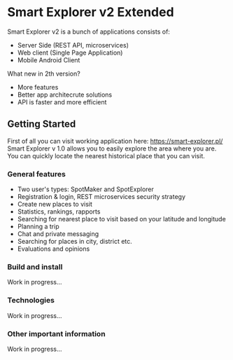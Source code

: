# Smart Explorer v2 Extended

Smart Explorer v2 is a bunch of applications consists of:
* Server Side (REST API, microservices)
* Web client (Single Page Application)
* Mobile Android Client

What new in 2th version?
* More features
* Better app architecrute solutions
* API is faster and more efficient 

## Getting Started

First of all you can visit working application here: https://smart-explorer.pl/</br>
Smart Explorer v 1.0 allows you to easily explore the area where you are. 
You can quickly locate the nearest historical place that you can visit.

### General features

* Two user's types: SpotMaker and SpotExplorer
* Registration & login, REST microservices security strategy
* Create new places to visit
* Statistics, rankings, rapports
* Searching for nearest place to visit based on your latitude and longitude
* Planning a trip
* Chat and private messaging
* Searching for places in city, district etc.
* Evaluations and opinions

### Build and install

Work in progress...

### Technologies

Work in progress...

### Other important information

Work in progress...

